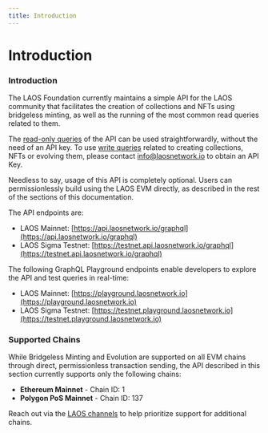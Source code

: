 ```yaml
---
title: Introduction
---
```


# Introduction

### Introduction

The LAOS Foundation currently maintains a simple API for the LAOS community that facilitates the creation of collections and NFTs using bridgeless minting, as well as the running of the most common read queries related to them.

The [read-only queries](api-read-queries.md) of the API can be used straightforwardly, without the need of an API key. To use [write queries](api-write-queries.md) related to creating collections, NFTs or evolving them, please contact info@laosnetwork.io to obtain an API Key.

Needless to say, usage of this API is completely optional. Users can permissionlessly build using the LAOS EVM directly, as described in the rest of the sections of this documentation.

The API endpoints are:

* LAOS Mainnet: [https://api.laosnetwork.io/graphql](https://api.laosnetwork.io/graphql)
* LAOS Sigma Testnet: [https://testnet.api.laosnetwork.io/graphql](https://testnet.api.laosnetwork.io/graphql)

The following GraphQL Playground endpoints enable developers to explore the API and test queries in real-time:

* LAOS Mainnet: [https://playground.laosnetwork.io](https://playground.laosnetwork.io)
* LAOS Sigma Testnet: [https://testnet.playground.laosnetwork.io](https://testnet.playground.laosnetwork.io)



### Supported Chains

While Bridgeless Minting and Evolution are supported on all EVM chains through direct, permissionless transaction sending, the API described in this section currently supports only the following chains:

* **Ethereum Mainnet** - Chain ID: 1
* **Polygon PoS Mainnet** - Chain ID: 137

Reach out via the [LAOS channels](https://laosnetwork.io/community) to help prioritize support for additional chains.
